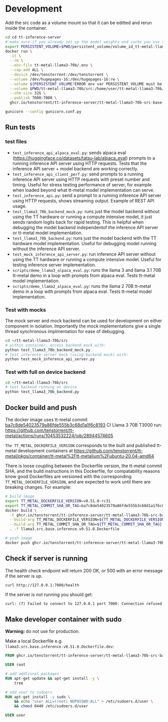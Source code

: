 # Development

Add the src code as a volume mount so that it can be editted and rerun inside the container.

```bash
cd cd tt-inference-server
# make sure if you already set up the model weights and cache you use the correct persistent volume
export PERSISTENT_VOLUME=$PWD/persistent_volume/volume_id_tt-metal-llama3.1-70bv0.0.1
docker run \
  -it \
  --rm \
  --env-file tt-metal-llama3-70b/.env \
  --cap-add ALL \
  --device /dev/tenstorrent:/dev/tenstorrent \
  --volume /dev/hugepages-1G:/dev/hugepages-1G:rw \
  --volume ${PERSISTENT_VOLUME?ERROR env var PERSISTENT_VOLUME must be set}:/home/user/cache_root:rw \
  --volume $PWD/tt-metal-llama3-70b/src:/home/user/tt-metal-llama3-70b/src:rw \
  --shm-size 32G \
  --publish 7000:7000 \
  ghcr.io/tenstorrent/tt-inference-server/tt-metal-llama3-70b-src-base-inference:v0.0.1-tt-metal-v0.51.0-ba7c8de5 bash

gunicorn --config gunicorn.conf.py
```

## Run tests

### test files

- `test_inference_api_alpaca_eval.py`: sends alpaca eval (https://huggingface.co/datasets/tatsu-lab/alpaca_eval) prompts to a running inference API server using HTTP requests. Tests that the inference API server + model backend are working correctly.
- `test_inference_api_client_perf.py`: send prompts to a running inference API server using HTTP requests with preset number and timing. Useful for stress testing performance of server, for example when loaded beyond what tt-metal model implementation can serve.
- `test_inference_api.py`: send a prompt to a running inference API server using HTTP requests, shows streaming output. Example of REST API usage.
- `test_llama3_70b_backend_mock.py`: runs just the model backend without using the TT hardware or running a compute intensive model, it just sends random logits back for rapid testing. This is helpful when debugging the model backend independentof the inference API server or tt-metal model implementation.
- `test_llama3_70b_backend.py`: runs just the model backend with the TT hardware model implementation. Useful for debugging model running without the inference API server.
- `test_mock_inference_api_server.py`: run inference API server without using the TT hardware or running a compute intensive model. Useful for testing inference server implementation.
- `scripts/demo_llama3_alpaca_eval.py`: runs the llama 3 and llama 3.1 70B tt-metal demo in a loop with prompts from alpaca eval. Tests tt-metal model implementation.
- `scripts/demo_llama2_alpaca_eval.py`: runs the llama 2 70B tt-metal demo in a loop with prompts from alpaca eval. Tests tt-metal model implementation.

### Test with mocks

The mock server and mock backend can be used for development on either component in isolation.
Importantly the mock implementations give a single thread synchronous implmentation for ease of debugging.

```bash
cd ~/tt-metal-llama3-70b/src
# within container, access backend mock with:
python test_llama3_70b_backend_mock.py
# test inference server mock (using backend mock) with:
python test_mock_inference_api_server.py
```

### Test with full on device backend

```bash
cd ~/tt-metal-llama3-70b/src
# test backend running on device
python test_llama3_70b_backend.py
```

## Docker build and push

The docker image uses tt-metal commit [ba7c8de54023579a86fde555b3c68d1a1f6c8193](https://github.com/tenstorrent/tt-metal/tree/ba7c8de54023579a86fde555b3c68d1a1f6c8193)
CI Llama 3 70B T3000 run: https://github.com/tenstorrent/tt-metal/actions/runs/10453532224/job/28944574605

`The TT_METAL_DOCKERFILE_VERSION` corresponds to the built and published tt-metal development containers at https://github.com/tenstorrent/tt-metal/pkgs/container/tt-metal%2Ftt-metalium%2Fubuntu-20.04-amd64

There is loose coupling between the Dockerfile version, the tt-metal commit SHA, and the build instructions in this Dockerfile, for compatability reasons know good Dockerfiles are versioned with the corresponding `TT_METAL_DOCKERFILE_VERSION`, and are expected to work until there are breaking changes. For example:

```bash
# build image
export TT_METAL_DOCKERFILE_VERSION=v0.51.0-rc31
export TT_METAL_COMMIT_SHA_OR_TAG=ba7c8de54023579a86fde555b3c68d1a1f6c8193
docker build \
  -t ghcr.io/tenstorrent/tt-inference-server/tt-metal-llama3-70b-src-base-inference:v0.0.1-tt-metal-${TT_METAL_DOCKERFILE_VERSION}-${TT_METAL_COMMIT_SHA_OR_TAG:0:8} \
  --build-arg TT_METAL_DOCKERFILE_VERSION=${TT_METAL_DOCKERFILE_VERSION} \
  --build-arg TT_METAL_COMMIT_SHA_OR_TAG=${TT_METAL_COMMIT_SHA_OR_TAG} \
  . -f llama3.src.base.inference.v0.51.0.Dockerfile

# push image
docker push ghcr.io/tenstorrent/tt-inference-server/tt-metal-llama3-70b-src-base-inference:v0.0.1-tt-metal-${TT_METAL_DOCKERFILE_VERSION}-${TT_METAL_COMMIT_SHA_OR_TAG:0:8}
```

## Check if server is running

The health check endpoint will return 200 OK, or 500 with an error message if the server is up.
```bash
curl http://127.0.0.1:7000/health
```

If the server is not running you should get:
```log
curl: (7) Failed to connect to 127.0.0.1 port 7000: Connection refused
```


## Make developer container with sudo

**Warning:** do not use for production.

Make a local Dockerfile e.g. `llama3.src.base.inference.v0.51.0.Dockerfile.dev`:
```Dockerfile
FROM ghcr.io/tenstorrent/tt-inference-server/tt-metal-llama3-70b-src-base-inference:v0.0.1-tt-metal-${TT_METAL_VERSION}-${TT_METAL_COMMIT_SHA_OR_TAG:0:8}

USER root

# add addtional packages
RUN apt-get update && apt-get install -y \
    tree

# add user to sudoers
RUN apt-get install -y sudo \
    && echo "user ALL=(root) NOPASSWD:ALL" > /etc/sudoers.d/user \
    && chmod 0440 /etc/sudoers.d/user

USER user
```
